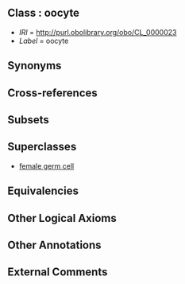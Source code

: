 
## Class : oocyte

 * *IRI* = http://purl.obolibrary.org/obo/CL_0000023
 * *Label* = oocyte

## Synonyms


## Cross-references


## Subsets


## Superclasses

 * [female germ cell](../../CL/21/CL_0000021.md)

## Equivalencies


## Other Logical Axioms


## Other Annotations


## External Comments


